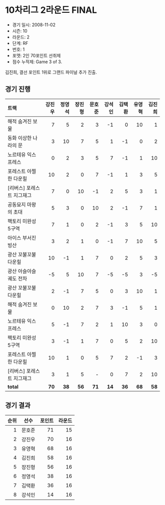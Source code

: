 # 10차리그 2라운드 FINAL

- 경기 일시: 2008-11-02
- 시즌: 10
- 라운드: 2
- 단계: RF
- 번호: 1
- 포맷: 2인 70포인트 선취제
- 점수 누적제: Game 3 of 3.



김진희, 결선 포인트 1위로 그랜드 파이널 추가 진출.

## 경기 진행

| 트랙 | 강진우 | 정영석 | 장진형 | 문호준 | 강석인 | 김택환 | 유영혁 | 김진희 |
|:---|---:|---:|---:|---:|---:|---:|---:|---:|
| 해적 숨겨진 보물 | 7 | 5 | 2 | 3 | -1 | 0 | 10 | 1 |
| 동화 이상한 나라의 문 | 3 | 10 | 7 | 5 | 1 | -1 | 0 | 2 |
| 노르테유 익스프레스 | 0 | 2 | 3 | 5 | 7 | -1 | 1 | 10 |
| 포레스트 아찔한 다운힐 | 10 | 2 | 0 | 7 | -1 | 1 | 3 | 5 |
| [리버스] 포레스트 지그재그 | 7 | 0 | 10 | -1 | 2 | 5 | 3 | 1 |
| 공동묘지 마왕의 초대 | 5 | 3 | 0 | 10 | 2 | -1 | 7 | 1 |
| 팩토리 미완성 5구역 | 7 | 1 | 0 | 2 | -1 | 3 | 5 | 10 |
| 아이스 부서진 빙산 | 3 | 2 | 1 | 0 | -1 | 7 | 10 | 5 |
| 광산 꼬불꼬불 다운힐 | 10 | -1 | 1 | 7 | 0 | 2 | 5 | 3 |
| 광산 아슬아슬 궤도 전차 | -5 | 5 | 10 | 7 | -5 | -5 | 3 | -5 |
| 광산 꼬불꼬불 다운힐 | 2 | -1 | 7 | 5 | 0 | 3 | 10 | 1 |
| 해적 숨겨진 보물 | 0 | 10 | 2 | 7 | 3 | -1 | 5 | 1 |
| 노르테유 익스프레스 | 5 | -1 | 7 | 2 | 1 | 10 | 3 | 0 |
| 팩토리 미완성 5구역 | 3 | -1 | 1 | 7 | 0 | 5 | 2 | 10 |
| 포레스트 아찔한 다운힐 | 10 | 1 | 0 | 5 | 7 | 2 | -1 | 3 |
| [리버스] 포레스트 지그재그 | 3 | 1 | 5 | - | 0 | 7 | 2 | 10 |
| __total__ | __70__ | __38__ | __56__ | __71__ | __14__ | __36__ | __68__ | __58__ |




## 경기 결과

| 순위 | 선수 | 포인트 | 라운드 |
|---:|:---:|---:|---:|
| 1 | 문호준 | 71 | 15 |
| 2 | 강진우 | 70 | 16 |
| 3 | 유영혁 | 68 | 16 |
| 4 | 김진희 | 58 | 16 |
| 5 | 장진형 | 56 | 16 |
| 6 | 정영석 | 38 | 16 |
| 7 | 김택환 | 36 | 16 |
| 8 | 강석인 | 14 | 16 |

